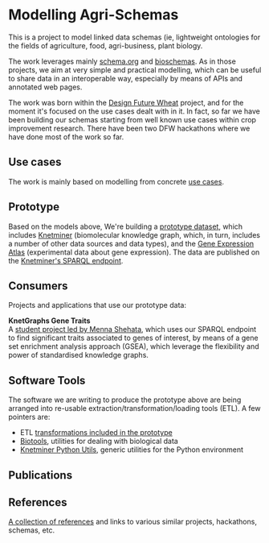# Modelling Agri-Schemas

This is a project to model linked data schemas (ie, lightweight ontologies for the fields of 
agriculture, food, agri-business, plant biology.

The work leverages mainly [schema.org](https://schema.org/) and 
[bioschemas](https://bioschemas.org/). As in those projects, we aim at very simple and practical 
modelling, which can be useful to share data in an interoperable way, especially by means of APIs 
and annotated web pages.

The work was born within the [Design Future Wheat](https://designingfuturewheat.org.uk/) project, 
and for the moment it's focused on the use cases dealt with in it. In fact, so far we have been 
building our schemas starting from well known use cases within crop improvement research. There 
have been two DFW hackathons where we have done most of the work so far.

## Use cases
The work is mainly based on modelling from concrete [use cases](doc/README.md).

## Prototype
Based on the models above, We're building a [prototype dataset](dfw-dataset), which includes
[Knetminer](https://knetminer.com/) 
(biomolecular knowledge graph, which, in turn, includes a number of other data sources and data 
types), and the [Gene Expression Atlas](https://www.ebi.ac.uk/gxa/home) (experimental data about 
gene expression). The data are published on the 
[Knetminer's SPARQL endpoint](https://knetminer.org/data).

## Consumers
Projects and applications that use our prototype data:

**KnetGraphs Gene Traits**  
A [student project led by Menna Shehata][CN10], which uses our SPARQL endpoint to find significant traits associated to genes of interest, by means of a gene set enrichment analysis approach (GSEA), which leverage the flexibility and power of standardised knowledge graphs.

[CN10]: https://github.com/Rothamsted/knetgraphs-gene-traits

## Software Tools
The software we are writing to produce the prototype above are being arranged into re-usable 
extraction/transformation/loading tools (ETL). A few pointers are:

* ETL [transformations included in the prototype](dfw-dataset)
* [Biotools](biotools), utilities for dealing with biological data
* [Knetminer Python Utils](kpyutils), generic utilities for the Python environment

## Publications

## References
[A collection of references](doc/references.md) and links to various similar projects, hackathons, 
schemas, etc.
